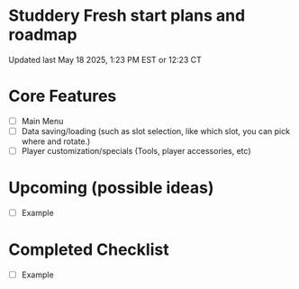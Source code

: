 # Studdery Fresh start plans and roadmap
Updated last May 18 2025, 1:23 PM EST or 12:23 CT

# Core Features
- [ ] Main Menu
- [ ] Data saving/loading (such as slot selection, like which slot, you can pick where and rotate.)
- [ ] Player customization/specials (Tools, player accessories, etc)

# Upcoming (possible ideas)
- [ ] Example

# Completed Checklist
- [ ] Example
